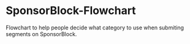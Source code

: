 # SponsorBlock-Flowchart
Flowchart to help people decide what category to use when submiting segments on SponsorBlock.
